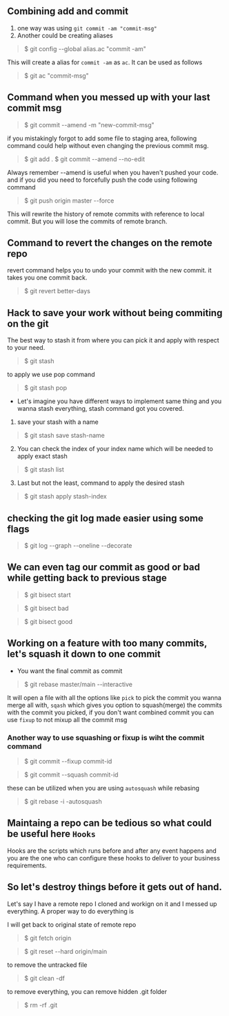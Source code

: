 ## Combining add and commit

1. one way was using ```git commit -am "commit-msg"```
2. Another could be creating aliases

> $ git config --global alias.ac "commit -am"

This will create a alias for ```commit -am``` as ```ac```. It can be used as follows

> $ git ac "commit-msg"

## Command when you messed up with your last commit msg

> $ git commit --amend -m "new-commit-msg"

if you mistakingly forgot to add some file to staging area, following command could help without even changing the previous commit msg. 

> $ git add .
> $ git commit --amend --no-edit

Always remember --amend is useful when you haven't pushed your code. and if you did you need to forcefully push the code using following command

> $ git push origin master --force

This will rewrite the history of remote commits with reference to local commit. But you will lose the commits of remote branch.

## Command to revert the changes on the remote repo

revert command helps you to undo your commit with the new commit. it takes you one commit back.

> $ git revert better-days

## Hack to save your work without being commiting on the git

The best way to stash it from where you can pick it and apply with respect to your need.

> $ git stash 

to apply we use pop command

> $ git stash pop

- Let's imagine you have different ways to implement same thing and you wanna stash everything, stash command got you covered.

1. save your stash with a name

> $ git stash save stash-name

2. You can check the index of your index name which will be needed to apply exact stash

> $ git stash list

3. Last but not the least, command to apply the desired stash

> $ git stash apply stash-index

## checking the git log made easier using some flags

> $ git log --graph --oneline --decorate

## We can even tag our commit as good or bad while getting back to previous stage

> $ git bisect start

> $ git bisect bad

> $ git bisect good

## Working on a feature with too many commits, let's squash it down to one commit

- You want the final commit as commit

> $ git rebase master/main --interactive

It will open a file with all the options like ```pick``` to pick the commit you wanna merge all with, ```sqash``` which gives you option to squash(merge) the commits with the commit you picked, if you don't want combined commit you can use ```fixup``` to not mixup all the commit msg

### Another way to use squashing or fixup is wiht the commit command

> $ git commit --fixup commit-id

> $ git commit --squash commit-id

these can be utilized when you are using ```autosquash``` while rebasing

> $ git rebase -i -autosquash

## Maintaing a repo can be tedious so what could be useful here ```Hooks```

Hooks are the scripts which runs before and after any event happens and you are the one who can configure these hooks to deliver to your business requirements.

## So let's destroy things before it gets out of hand.

Let's say I have a remote repo I cloned and workign on it and I messed up everything. A proper way to do everything is

I will get back to original state of remote repo

> $ git fetch origin

> $ git reset --hard origin/main

to remove the untracked file

> $ git clean -df

to remove everything, you can remove hidden .git folder

> $ rm -rf .git

